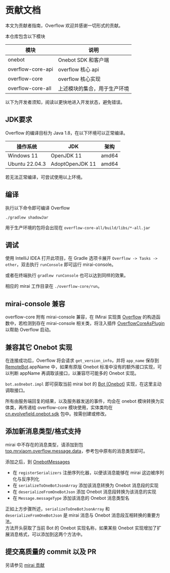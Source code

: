 # 贡献文档

本文为贡献者指南，Overflow 欢迎并感谢一切形式的贡献。

本仓库包含以下模块

| 模块                | 说明              |
|-------------------|-----------------|
| onebot            | Onebot SDK 和客户端 |
| overflow-core-api | overflow 核心 api |
| overflow-core     | overflow 核心实现   |
| overflow-core-all | 上述模块的集合，用于生产环境  |

以下为开发者须知，阅读以更快地进入开发状态，避免错误。

## JDK要求

Overflow 的编译目标为 Java 1.8，在以下环境可以正常编译。

| 操作系统           | JDK             | 架构    |
|----------------|-----------------|-------|
| Windows 11     | OpenJDK 11      | amd64 |
| Ubuntu 22.04.3 | AdoptOpenJDK 11 | amd64 |

若无法正常编译，可尝试使用以上环境。

## 编译

执行以下命令即可编译 Overflow
```shell
./gradlew shadowJar
```
用于生产环境的包将会出现在 `overflow-core-all/build/libs/*-all.jar`

## 调试

使用 IntelliJ IDEA 打开此项目，在 Gradle 选项卡展开 `Overflow -> Tasks -> other`，双击执行 `runConsole` 即可运行 mirai-console。

或者在终端执行 `gradlew runConsole` 也可以达到同样的效果。

相应的 mirai 工作目录在 `./overflow-core/run`。

## mirai-console 兼容

overflow-core 附有 mirai-console 兼容，在 IMirai 实现类 [Overflow](https://github.com/MrXiaoM/Overflow/blob/main/overflow-core/src/main/kotlin/top/mrxiaom/overflow/internal/Overflow.kt) 的构造函数中，若检测到存在 mirai-console 相关类，将注入插件 [OverflowCoreAsPlugin](https://github.com/MrXiaoM/Overflow/blob/main/overflow-core/src/main/kotlin/top/mrxiaom/overflow/internal/plugin/OverflowCoreAsPlugin.kt) 以帮助 Overflow 启动。

## 兼容其它 Onebot 实现

在连接成功后，Overflow 将会请求 `get_version_info`，并将 `app_name` 保存到 [RemoteBot](https://github.com/MrXiaoM/Overflow/blob/main/overflow-core-api/src/main/kotlin/top/mrxiaom/overflow/contact/RemoteBot.kt).appName 中，如果有原版 Onebot 标准中没有的额外接口实现，可以判断 appName 再调取该接口，以兼容尽可能多的 Onebot 实现。

`bot.asOnebot.impl` 即可获取当前 mirai bot 的 [Bot (Onebot)](https://github.com/MrXiaoM/Overflow/blob/main/overflow-core/src/main/kotlin/cn/evolvefield/onebot/client/core/Bot.kt) 实现，在这里主动调取接口。

所有由服务端回复的结果，以及服务器发送的事件，均会在 onebot 模块转换为实体类，再传递给 overflow-core 模块使用，实体类均在 [cn.evolvefield.onebot.sdk](https://github.com/MrXiaoM/Overflow/tree/main/overflow-core/src/main/kotlin/cn/evolvefield/onebot/sdk) 包中。按需创建或修改。

## 添加新消息类型/格式支持

mirai 中不存在的消息类型，请添加到包 [top.mrxiaom.overflow.message.data](https://github.com/MrXiaoM/overflow/tree/main/overflow-core-api/src/main/kotlin/top/mrxiaom/overflow/message/data)，参考包中原有的消息类型即可。

添加之后，到 [OnebotMessages](https://github.com/MrXiaoM/overflow/blob/dbd98d2b867356aa64b78d1a89e6cf8673337d0a/overflow-core/src/main/kotlin/top/mrxiaom/overflow/internal/message/OnebotMessages.kt)
+ 在 `registerSerializers` 注册序列化器，以便该消息能够在 mirai 这边被序列化与反序列化
+ 在 `serializeToOneBotJsonArray` 添加该消息转换为 Onebot 消息段的实现
+ 在 `deserializeFromOneBotJson` 添加 Onebot 消息段转换为该消息的实现
+ 在 `Message.messageType` 添加该消息的 Onebot 消息类型名

正如上方步骤所述，`serializeToOneBotJsonArray` 和 `deserializeFromOneBotJson` 是 mirai 消息与 Onebot 消息段互相转换的重要方法。  
方法开头获取了当前 Bot 的 Onebot 实现名称，如果某些 Onebot 实现增加了扩展消息格式，可以添加到这两个方法中。

## 提交高质量的 commit 以及 PR

另请参见 [mirai 贡献](https://github.com/mamoe/mirai/tree/dev/docs/contributing#%E6%8F%90%E4%BA%A4%E9%AB%98%E8%B4%A8%E9%87%8F%E7%9A%84-commit-%E4%BB%A5%E5%8F%8A-pr)
